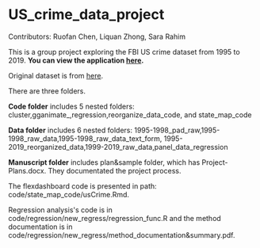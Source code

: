 # US_crime_data_project
Contributors: Ruofan Chen, Liquan Zhong, Sara Rahim

This is a group project exploring the FBI US crime dataset from 1995 to 2019. **You can view the application [here](https://liz19009.shinyapps.io/uscrime_copy).**

Original dataset is from [here](https://ucr.fbi.gov/crime-in-the-u.s).

There are three folders.

**Code folder** includes 5 nested folders: cluster,gganimate_,regression,reorganize_data_code, and state_map_code  
 
**Data folder** includes 6 nested folders: 1995-1998_pad_raw,1995-1998_raw_data,1995-1998_raw_data_text_form,
                                       1995-2019_reorganized_data,1999-2019_raw_data,panel_data_regression
                                       
**Manuscript folder** includes plan&sample folder, which has Project-Plans.docx. They documentated the project process.

The flexdashboard code is presented in path: code/state_map_code/usCrime.Rmd.    
  
Regression analysis's code is in code/regression/new_regress/regression_func.R and the method documentation is in code/regression/new_regress/method_documentation&summary.pdf.
  

